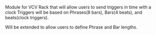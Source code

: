Module for VCV Rack that will allow users to send triggers in time with a clock
Triggers will be based on Phrases(8 bars), Bars(4 beats), and beats(clock triggers).

Will be extended to allow users to define Phrase and Bar lengths.
